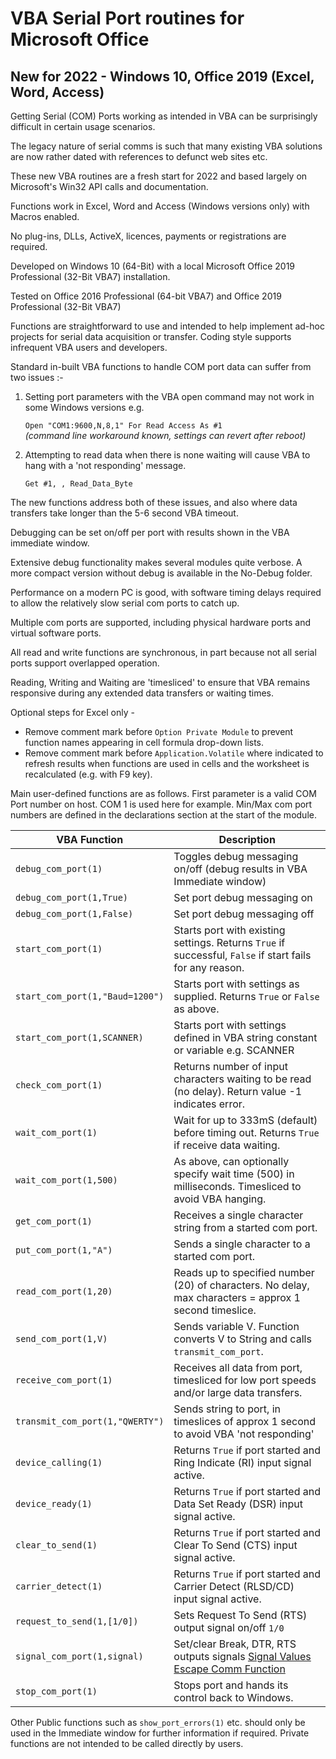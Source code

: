 # VBA Serial Port routines for Microsoft Office
## New for 2022 - Windows 10, Office 2019 (Excel, Word, Access)

Getting Serial (COM) Ports working as intended in VBA can be surprisingly difficult in certain usage scenarios. 

The legacy nature of serial comms is such that many existing VBA solutions are now rather dated with references to defunct web sites etc. 

These new VBA routines are a fresh start for 2022 and based largely on Microsoft's Win32 API calls and documentation. 

Functions work in Excel, Word and Access (Windows versions only) with Macros enabled.

No plug-ins, DLLs, ActiveX, licences, payments or registrations are required.  

Developed on Windows 10 (64-Bit) with a local Microsoft Office 2019 Professional (32-Bit VBA7) installation.  

Tested on Office 2016 Professional (64-bit VBA7) and Office 2019 Professional (32-Bit VBA7) 

Functions are straightforward to use and intended to help implement ad-hoc projects for serial data acquisition or transfer.
Coding style supports infrequent VBA users and developers.

Standard in-built VBA functions to handle COM port data can suffer from two issues :-

1. Setting port parameters with the VBA open command may not work in some Windows versions e.g.

   `Open "COM1:9600,N,8,1" For Read Access As #1`       \
     _(command line workaround known, settings can revert after reboot)_

2. Attempting to read data when there is none waiting will cause VBA to hang with a 'not responding' message.  
  
   `Get #1, , Read_Data_Byte`  
  
The new functions address both of these issues, and also where data transfers take longer than the 5-6 second VBA timeout.

Debugging can be set on/off per port with results shown in the VBA immediate window. 

Extensive debug functionality makes several modules quite verbose. A more compact version without debug is available in the No-Debug folder. 

Performance on a modern PC is good, with software timing delays required to allow the relatively slow serial com ports to catch up. 

Multiple com ports are supported, including physical hardware ports and virtual software ports. 

All read and write functions are synchronous, in part because not all serial ports support overlapped operation.

Reading, Writing and Waiting are 'timesliced' to ensure that VBA remains responsive during any extended data transfers or waiting times. 

Optional steps for Excel only - 

- Remove comment mark before `Option Private Module` to prevent function names appearing in cell formula drop-down lists. 
- Remove comment mark before `Application.Volatile` where indicated to refresh results when functions are used in cells and the worksheet is recalculated (e.g. with F9 key).

Main user-defined functions are as follows. First parameter is a valid COM Port number on host. COM 1 is used here for example. Min/Max com port numbers are defined in the declarations section at the start of the module.

| VBA Function                         | Description                                                                                                   |
| ------------------------------------ | --------------------------------------------------------------------------------------------------------------|
| `debug_com_port(1)`                  | Toggles debug messaging on/off (debug results in VBA Immediate window)                                        |
| `debug_com_port(1,True)`             | Set port debug messaging on                                                                                   |          
| `debug_com_port(1,False)`            | Set port debug messaging off                                                                                  |  
| `start_com_port(1)`                  | Starts port with existing settings. Returns `True` if successful, `False` if start fails for any reason.      | 
| `start_com_port(1,"Baud=1200")`      | Starts port with settings as supplied. Returns `True` or `False` as above.                                    |
| `start_com_port(1,SCANNER)`          | Starts port with settings defined in VBA string constant or variable e.g. SCANNER                             |
| `check_com_port(1)`                  | Returns number of input characters waiting to be read (no delay). Return value -1 indicates error.            |
| `wait_com_port(1)`                   | Wait for up to 333mS (default) before timing out. Returns `True` if receive data waiting.                     |
| `wait_com_port(1,500)`               | As above, can optionally specify wait time (500) in milliseconds. Timesliced to avoid VBA hanging.            |  
| `get_com_port(1)`                    | Receives a single character string from a started com port.                                                   |
| `put_com_port(1,"A")`                | Sends a single character to a started com port.                                                               |
| `read_com_port(1,20)`                | Reads up to specified number (20) of characters. No delay, max characters = approx 1 second timeslice.        |
| `send_com_port(1,V)`                 | Sends variable V. Function converts V to String and calls `transmit_com_port`.                                |
| `receive_com_port(1)`                | Receives all data from port, timesliced for low port speeds and/or large data transfers.                      |
| `transmit_com_port(1,"QWERTY")`      | Sends string to port, in timeslices of approx 1 second to avoid VBA 'not responding'                          |
| `device_calling(1)`                  | Returns `True` if port started and Ring Indicate (RI) input signal active.                                    |
| `device_ready(1)`                    | Returns `True` if port started and Data Set Ready (DSR) input signal active.                                  |
| `clear_to_send(1)`                   | Returns `True` if port started and Clear To Send (CTS) input signal active.                                   |
| `carrier_detect(1)`                  | Returns `True` if port started and Carrier Detect (RLSD/CD) input signal active.                              |
| `request_to_send(1,[1/0])`           | Sets Request To Send (RTS) output signal on/off `1/0`                                                         |
| `signal_com_port(1,signal)`          | Set/clear Break, DTR, RTS outputs signals [Signal Values Escape Comm Function](https://docs.microsoft.com/en-us/windows/win32/api/winbase/nf-winbase-escapecommfunction)
| `stop_com_port(1)`                   | Stops port and hands its control back to Windows.                                                             |

Other Public functions such as `show_port_errors(1)` etc. should only be used in the Immediate window for further information if required.
Private functions are not intended to be called directly by users.
